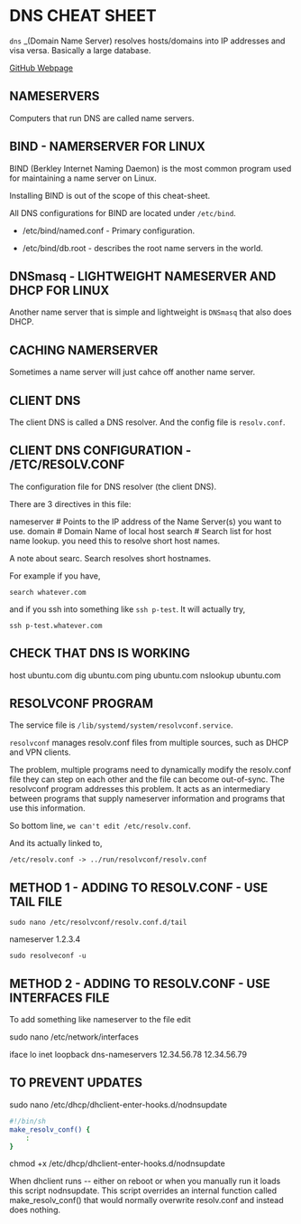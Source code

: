 # DNS CHEAT SHEET

`dns` _(Domain Name Server) resolves hosts/domains into IP addresses
and visa versa.  Basically a large database.

[GitHub Webpage](https://jeffdecola.github.io/my-cheat-sheets/)

## NAMESERVERS

Computers that run DNS are called name servers.

## BIND - NAMERSERVER FOR LINUX

BIND (Berkley Internet Naming Daemon) is the most common
program used for maintaining a name server on Linux.

Installing BIND is out of the scope of this cheat-sheet.

All DNS configurations for BIND are located under `/etc/bind`.

* /etc/bind/named.conf - Primary configuration.

* /etc/bind/db.root -  describes the root name servers in the world.

## DNSmasq - LIGHTWEIGHT NAMESERVER AND DHCP FOR LINUX

Another name server that is simple and lightweight is
`DNSmasq` that also does DHCP.

## CACHING NAMERSERVER

Sometimes a name server will just cahce off another name server.

## CLIENT DNS

The client DNS is called a DNS resolver.  And the config file is
`resolv.conf`.

## CLIENT DNS CONFIGURATION - /ETC/RESOLV.CONF

The configuration file for DNS resolver (the client DNS).

There are 3 directives in this file:

nameserver # Points to the IP address of the Name Server(s) you want to use.
domain     # Domain Name of local host
search     # Search list for host name lookup.  you need this to resolve short host names.

A note about searc.  Search resolves short hostnames.

For example if you have,

`search whatever.com`

and if you ssh into something like `ssh p-test`.  It will actually try,

`ssh p-test.whatever.com`

## CHECK THAT DNS IS WORKING

host ubuntu.com
dig ubuntu.com
ping ubuntu.com
nslookup ubuntu.com

## RESOLVCONF PROGRAM 

The service file is `/lib/systemd/system/resolvconf.service`.

`resolvconf` manages resolv.conf files from multiple sources,
such as DHCP and VPN clients.

The problem, multiple programs need to dynamically modify
the resolv.conf file they can step on each other and the
file can become out-of-sync. The resolvconf program addresses
this problem. It acts as an intermediary between programs that supply
nameserver information and programs that use this information.

So bottom line, `we can't edit /etc/resolv.conf`.

And its actually linked to,

`/etc/resolv.conf -> ../run/resolvconf/resolv.conf`

## METHOD 1 - ADDING TO RESOLV.CONF - USE TAIL FILE

`sudo nano /etc/resolvconf/resolv.conf.d/tail`

nameserver 1.2.3.4

`sudo resolveconf -u`

## METHOD 2 - ADDING TO RESOLV.CONF - USE INTERFACES FILE

To add something like nameserver to the file edit

sudo nano /etc/network/interfaces

iface lo inet loopback
    dns-nameservers 12.34.56.78 12.34.56.79

## TO PREVENT UPDATES

sudo nano /etc/dhcp/dhclient-enter-hooks.d/nodnsupdate

```bash
#!/bin/sh
make_resolv_conf() {
    :
}
```

chmod +x /etc/dhcp/dhclient-enter-hooks.d/nodnsupdate

When dhclient runs -- either on reboot or when you
manually run it loads this script nodnsupdate.
This script overrides an internal function called
make_resolv_conf() that would normally overwrite
resolv.conf and instead does nothing.
